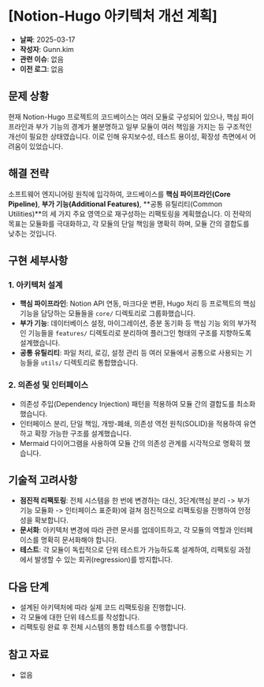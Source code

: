 # [Notion-Hugo 아키텍처 개선 계획]

- **날짜**: 2025-03-17
- **작성자**: Gunn.kim
- **관련 이슈**: 없음
- **이전 로그**: 없음

## 문제 상황
현재 Notion-Hugo 프로젝트의 코드베이스는 여러 모듈로 구성되어 있으나, 핵심 파이프라인과 부가 기능의 경계가 불분명하고 일부 모듈이 여러 책임을 가지는 등 구조적인 개선이 필요한 상태였습니다. 이로 인해 유지보수성, 테스트 용이성, 확장성 측면에서 어려움이 있었습니다.

## 해결 전략
소프트웨어 엔지니어링 원칙에 입각하여, 코드베이스를 **핵심 파이프라인(Core Pipeline)**, **부가 기능(Additional Features)**, **공통 유틸리티(Common Utilities)**의 세 가지 주요 영역으로 재구성하는 리팩토링을 계획했습니다. 이 전략의 목표는 모듈화를 극대화하고, 각 모듈의 단일 책임을 명확히 하며, 모듈 간의 결합도를 낮추는 것입니다.

## 구현 세부사항
### 1. 아키텍처 설계
- **핵심 파이프라인**: Notion API 연동, 마크다운 변환, Hugo 처리 등 프로젝트의 핵심 기능을 담당하는 모듈들을 `core/` 디렉토리로 그룹화했습니다.
- **부가 기능**: 데이터베이스 설정, 마이그레이션, 증분 동기화 등 핵심 기능 외의 부가적인 기능들을 `features/` 디렉토리로 분리하여 플러그인 형태의 구조를 지향하도록 설계했습니다.
- **공통 유틸리티**: 파일 처리, 로깅, 설정 관리 등 여러 모듈에서 공통으로 사용되는 기능들을 `utils/` 디렉토리로 통합했습니다.

### 2. 의존성 및 인터페이스
- 의존성 주입(Dependency Injection) 패턴을 적용하여 모듈 간의 결합도를 최소화했습니다.
- 인터페이스 분리, 단일 책임, 개방-폐쇄, 의존성 역전 원칙(SOLID)을 적용하여 유연하고 확장 가능한 구조를 설계했습니다.
- Mermaid 다이어그램을 사용하여 모듈 간의 의존성 관계를 시각적으로 명확히 했습니다.

## 기술적 고려사항
- **점진적 리팩토링**: 전체 시스템을 한 번에 변경하는 대신, 3단계(핵심 분리 -> 부가 기능 모듈화 -> 인터페이스 표준화)에 걸쳐 점진적으로 리팩토링을 진행하여 안정성을 확보합니다.
- **문서화**: 아키텍처 변경에 따라 관련 문서를 업데이트하고, 각 모듈의 역할과 인터페이스를 명확히 문서화해야 합니다.
- **테스트**: 각 모듈이 독립적으로 단위 테스트가 가능하도록 설계하여, 리팩토링 과정에서 발생할 수 있는 회귀(regression)를 방지합니다.

## 다음 단계
- 설계된 아키텍처에 따라 실제 코드 리팩토링을 진행합니다.
- 각 모듈에 대한 단위 테스트를 작성합니다.
- 리팩토링 완료 후 전체 시스템의 통합 테스트를 수행합니다.

## 참고 자료
- 없음

